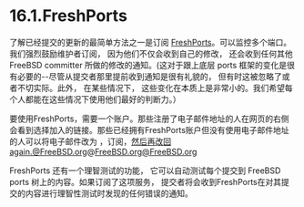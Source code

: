 # 16.1.FreshPorts

了解已经提交的更新的最简单方法之一是订阅 [FreshPorts](https://www.freshports.org/)。可以监控多个端口。我们强烈鼓励维护者订阅， 因为他们不仅会收到自己的修改， 还会收到任何其他 FreeBSD committer 所做的修改的通知。(这对于跟上底层 ports 框架的变化是很有必要的--尽管从提交者那里提前收到通知是很有礼貌的， 但有时这被忽略了或者不切实际。此外， 在某些情况下， 这些变化在本质上是非常小的。我们希望每个人都能在这些情况下使用他们最好的判断力。）

要使用FreshPorts，需要一个账户。那些注册了电子邮件地址的人在网页的右侧会看到选择加入的链接。那些已经拥有FreshPorts账户但没有使用电子邮件地址的人可以将电子邮件改为 ，订阅，然后再改回again.@FreeBSD.org@FreeBSD.org@FreeBSD.org

FreshPorts 还有一个理智测试的功能， 它可以自动测试每个提交到 FreeBSD ports 树上的内容。如果订阅了这项服务， 提交者将会收到FreshPorts在对其提交的内容进行理智性测试时发现的任何错误的通知。
